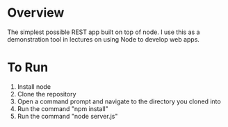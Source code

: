 # Overview
The simplest possible REST app built on top of node. I use this as a demonstration tool in lectures on using Node to develop web apps. 

# To Run
1. Install node
2. Clone the repository
3. Open a command prompt and navigate to the directory you cloned into
3. Run the command "npm install"
4. Run the command "node server.js"

